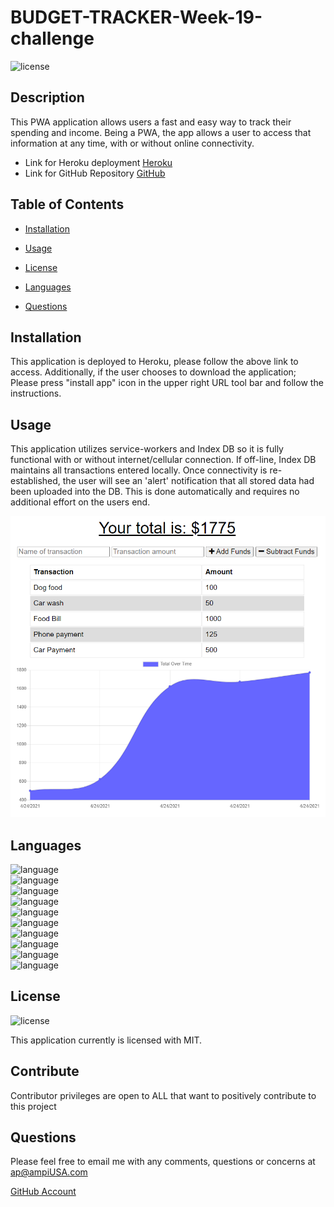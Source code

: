 # BUDGET-TRACKER-Week-19-challenge
  ![license](https://img.shields.io/badge/license-MIT-critical?./license/MIT)

  ## Description
This PWA application allows users a fast and easy way to track their spending and income. Being a PWA, the app allows a user to access that information at any time, with or without online connectivity.
    
  * Link for Heroku deployment [Heroku](https://shielded-everglades-84342.herokuapp.com)    
  * Link for GitHub Repository [GitHub](https://github.com/a7063p/week-19-challenge.git)  


  ## Table of Contents
  * [Installation](#Installation)
  * [Usage](#Usage)
  * [License](#License)
  * [Languages](#Languages)  
  
  
  * [Questions](##Questions) 
  

  ## Installation
  This application is deployed to Heroku, please follow the above link to access. Additionally, if the user chooses to download the application; Please press "install app" icon in the upper right URL tool bar and follow the instructions.
    
    
  ## Usage
  This application utilizes service-workers and Index DB so it is fully functional with or without internet/cellular connection. If off-line, Index DB maintains all transactions entered locally. Once connectivity is re-established, the user will see an 'alert' notification that all stored data had been uploaded into the DB. This is done automatically and requires no additional effort on the users end.
      

  ![image](./image/budget_tracker.PNG)  
  
  ## Languages  
  ![language](https://img.shields.io/badge/JavaScript-critical)  
  ![language](https://img.shields.io/badge/ES6-critical)  
  ![language](https://img.shields.io/badge/Node-critical)  
  ![language](https://img.shields.io/badge/Heroku-critical)  
  ![language](https://img.shields.io/badge/compression-critical)  
  ![language](https://img.shields.io/badge/express-critical)  
  ![language](https://img.shields.io/badge/mongoose-critical)    
  ![language](https://img.shields.io/badge/morgan-critical)    
  ![language](https://img.shields.io/badge/mongoDB-critical)    
  ![language](https://img.shields.io/badge/mongoDB-Atlas-critical)    
 

  ## License
  ![license](https://img.shields.io/badge/license-MIT-critical)
  
  This application currently is licensed with MIT. 
 

  


  ## Contribute
  Contributor privileges are open to ALL that want to positively contribute to this project

  
  

  ## Questions
  Please feel free to email me with any comments, questions or concerns at ap@ampiUSA.com

  [GitHub Account](https://github.com/a7063p)
